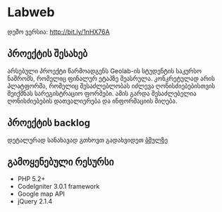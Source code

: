 # Labweb
დემო ვერსია: http://bit.ly/1nHX76A

## პროექტის შესახებ
არსებული პროექტი წარმოადგენს Geolab-ის სტუდენტის საკურსო ნაშრომს, რომელიც ფინალურ ეტაპზე შეასრულა. კონკრეტულად არის პლატფორმა, რომელიც შესაძლებლობას იძლევა ღონისძიებებისთვის შეიქმნას სარეგისტრაციო ფორმები. ამის გარდა შესაძლებელია ღონისძიებების დათვალიერება და ინფორმაციის მიღება.
## პროექტის backlog
დეტალურად სანახავად გთხოვთ გადახვიდეთ [ბმულზე](https://github.com/levanghonghadze/Labweb/wiki/BackLog)
## გამოყენებული რესურსი
* PHP 5.2+
* CodeIgniter 3.0.1 framework
* Google map API
* jQuery 2.1.4
